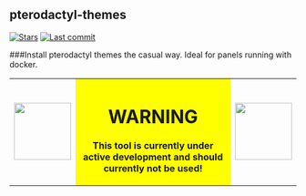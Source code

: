 ## pterodactyl-themes
[![Stars](https://img.shields.io/github/stars/MrAhmalo/pterodactyl-themes)](#) [![Last commit](https://img.shields.io/github/last-commit/MrAhmalo/pterodactyl-themes)](#)

###Install pterodactyl themes the casual way. Ideal for panels running with docker.

<table>
<tr>
<td><img src="https://www.pngall.com/wp-content/uploads/8/Red-Warning-PNG-Free-Download.png" width="100"></td>
<td align="center" bgcolor="#FFFF00">

# WARNING

**This tool is currently under active development and should currently not be used!**

</td>
<td><img src="https://www.pngall.com/wp-content/uploads/8/Red-Warning-PNG-Free-Download.png" width="100"></td>
</tr>
</table>

